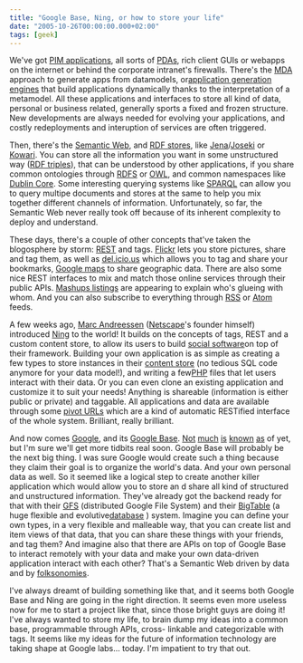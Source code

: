 ```yaml
---
title: "Google Base, Ning, or how to store your life"
date: "2005-10-26T00:00:00.000+02:00"
tags: [geek]
---
```


We've got [PIM applications](http://en.wikipedia.org/wiki/Personal_information_manager), all sorts of [PDAs](http://www.palm.com/), rich client GUIs or webapps on the internet or behind the corporate intranet's firewalls. There's the [MDA](http://www.andromda.org/) approach to generate apps from datamodels, or[application generation engines](http://www.reflexe.fr/) that build applications dynamically thanks to the interpretation of a metamodel. All these applications and interfaces to store all kind of data, personal or business related, generally sports a fixed and frozen structure. New developments are always needed for evolving your applications, and costly redeployments and interuption of services are often triggered.

Then, there's the [Semantic Web](http://www.w3.org/2001/sw/), and [RDF stores](http://simile.mit.edu/reports/stores/), like [Jena](http://jena.sourceforge.net/)/[Joseki](http://www.joseki.org/) or [Kowari](http://www.kowari.org/). You can store all the information you want in some unstructured way ([RDF triples](http://www.w3.org/RDF/)), that can be understood by other applications, if you share common ontologies through [RDFS](http://www.w3.org/TR/rdf-schema/) or [OWL](http://www.w3.org/TR/owl-features/), and common namespaces like [Dublin Core](http://dublincore.org/). Some interesting querying systems like [SPARQL](http://www.w3.org/TR/rdf-sparql-query/) can allow you to query multipe documents and stores at the same to help you mix together different channels of information. Unfortunately, so far, the Semantic Web never really took off because of its inherent complexity to deploy and understand.

These days, there's a couple of other concepts that've taken the blogosphere by storm: [REST](http://rest.blueoxen.net/cgi-bin/wiki.pl) and tags. [Flickr](http://www.flickr.com/) lets you store pictures, share and tag them, as well as [del.icio.us](http://del.icio.us/) which allows you to tag and share your bookmarks, [Google maps](http://maps.google.com/) to share geographic data. There are also some nice REST interfaces to mix and match those online services through their public APIs. [Mashups listings](http://www.programmableweb.com/matrix) are appearing to explain who's glueing with whom. And you can also subscribe to everything through [RSS](http://blogs.law.harvard.edu/tech/rss) or [Atom](http://www.intertwingly.net/wiki/pie/FrontPage) feeds.

A few weeks ago, [Marc Andreessen](http://en.wikipedia.org/wiki/Marc_Andreesen) ([Netscape](http://en.wikipedia.org/wiki/Netscape_Communications_Corporation)'s founder himself) introduced [Ning](http://www.ning.com/) to the world! It builds on the concepts of tags, REST and a custom content store, to allow its users to build [social software](http://www.emilychang.com/go/ehub/)on top of their framework. Building your own application is as simple as creating a few types to store instances in their [content store](http://developerdocumentation.ning.com/post.php?Post:slug=ContentStore) (no tedious SQL code anymore for your data model!), and writing a few[PHP](http://www.php.net/) files that let users interact with their data. Or you can even clone an existing application and customize it to suit your needs! Anything is shareable (information is either public or private) and taggable. All applications and data are available through some [pivot URLs](http://developerdocumentation.ning.com/post.php?Post:slug=Pivot) which are a kind of automatic RESTified interface of the whole system. Brilliant, really brilliant.

And now comes [Google](http://www.google.com/), and its [Google Base](http://base.google.com/). [Not](http://dannyayers.com/archives/2005/10/25/google-base/) [much](http://www.seweso.com/blog/2005/10/google-base.php) [is](http://blog.outer-court.com/forum/11831.html) [known](http://blog.outer-court.com/forum/11876.html) [as](http://battellemedia.com/archives/001960.php) of yet, but I'm sure we'll get more tidbits real soon. Google Base will probably be the next big thing. I was sure Google would create such a thing because they claim their goal is to organize the world's data. And your own personal data as well. So it seemed like a logical step to create another killer application which would allow you to store an d share all kind of structured and unstructured information. They've already got the backend ready for that with their [GFS](http://labs.google.com/papers/gfs.html) (distributed Google File System) and their [BigTable](http://andrewhitchcock.org/?post=214) (a huge flexible and evolutive[database](http://torrez.us/archives/2005/10/24/407) ) system. Imagine you can define your own types, in a very flexible and malleable way, that you can create list and item views of that data, that you can share these things with your friends, and tag them? And imagine also that there are APIs on top of Google Base to interact remotely with your data and make your own data-driven application interact with each other? That's a Semantic Web driven by data and by [folksonomies](http://en.wikipedia.org/wiki/Folksonomy).

I've always dreamt of building something like that, and it seems both Google Base and Ning are going in the right direction. It seems even more useless now for me to start a project like that, since those bright guys are doing it! I've always wanted to store my life, to brain dump my ideas into a common base, programmable through APIs, cross- linkable and categorizable with tags. It seems like my ideas for the future of information technology are taking shape at Google labs... today. I'm impatient to try that out.